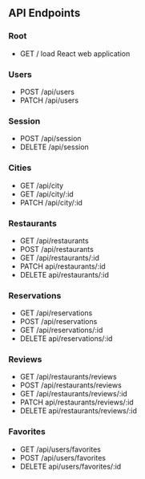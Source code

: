 <h2>API Endpoints</h2>

<h3>Root</h3>

* GET / load React web application

<h3>Users</h3>

* POST /api/users
* PATCH /api/users

<h3>Session</h3>

* POST /api/session
* DELETE /api/session

<h3>Cities</h3>

* GET /api/city
* GET /api/city/:id
* PATCH /api/city/:id

<h3>Restaurants</h3>

* GET /api/restaurants
* POST /api/restaurants
* GET /api/restaurants/:id
* PATCH api/restaurants/:id
* DELETE api/restaurants/:id

<h3>Reservations</h3>

* GET /api/reservations
* POST /api/reservations
* GET /api/reservations/:id
* DELETE api/reservations/:id

<h3>Reviews</h3>

* GET /api/restaurants/reviews
* POST /api/restaurants/reviews
* GET /api/restaurants/reviews/:id
* PATCH api/restaurants/reviews/:id
* DELETE api/restaurants/reviews/:id

<h3>Favorites</h3>

* GET /api/users/favorites
* POST /api/users/favorites
* DELETE api/users/favorites/:id
